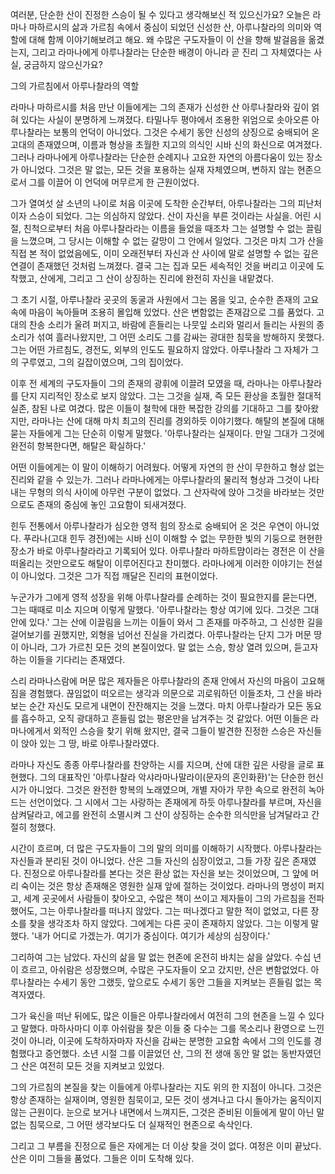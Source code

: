여러분,
단순한 산이 진정한 스승이 될 수 있다고 생각해보신 적 있으신가요?
오늘은 라마나 마하르시의 삶과 가르침 속에서 중심이 되었던 신성한 산,
아루나찰라의 의미와 역할에 대해 함께 이야기해보려고 해요.
왜 수많은 구도자들이 이 산을 향해 발걸음을 옮겼는지,
그리고 라마나에게 아루나찰라는 단순한 배경이 아니라 곧 진리 그 자체였다는 사실,
궁금하지 않으신가요?



그의 가르침에서 아루나찰라의 역할



라마나 마하르시를 처음 만난 이들에게는 그의 존재가 신성한 산 아루나찰라와 깊이 얽혀 있다는 사실이 분명하게 느껴졌다.
타밀나두 평야에서 조용한 위엄으로 솟아오른 아루나찰라는 보통의 언덕이 아니었다.
그것은 수세기 동안 신성의 상징으로 숭배되어 온 고대의 존재였으며,
이름과 형상을 초월한 지고의 의식인 시바 신의 화신으로 여겨졌다.
그러나 라마나에게 아루나찰라는 단순한 순례지나 고요한 자연의 아름다움이 있는 장소가 아니었다.
그것은 말 없는,
모든 것을 포용하는 실재 자체였으며,
변하지 않는 현존으로서 그를 이끌어 이 언덕에 머무르게 한 근원이었다.

그가 열여섯 살 소년의 나이로 처음 이곳에 도착한 순간부터,
아루나찰라는 그의 피난처이자 스승이 되었다.
그는 의심하지 않았다.
산이 자신을 부른 것이라는 사실을.
어린 시절,
친척으로부터 처음 아루나찰라라는 이름을 들었을 때조차 그는 설명할 수 없는 끌림을 느꼈으며,
그 당시는 이해할 수 없는 갈망이 그 안에서 일었다.
그것은 마치 그가 산을 직접 본 적이 없었음에도,
이미 오래전부터 자신과 산 사이에 말로 설명할 수 없는 깊은 연결이 존재했던 것처럼 느껴졌다.
결국 그는 집과 모든 세속적인 것을 버리고 이곳에 도착했고,
산에게,
그리고 그 산이 상징하는 진리에 완전히 자신을 내맡겼다.

그 초기 시절,
아루나찰라 곳곳의 동굴과 사원에서 그는 몸을 잊고,
순수한 존재의 고요 속에 마음이 녹아들며 조용히 몰입해 있었다.
산은 변함없는 존재감으로 그를 품었다.
고대의 찬송 소리가 울려 퍼지고,
바람에 흔들리는 나뭇잎 소리와 멀리서 들리는 사원의 종소리가 섞여 흘러나왔지만,
그 어떤 소리도 그를 감싸는 광대한 침묵을 방해하지 못했다.
그는 어떤 가르침도,
경전도,
외부의 인도도 필요하지 않았다.
아루나찰라 그 자체가 그의 구루였고,
그의 길잡이였으며,
그의 집이었다.

이후 전 세계의 구도자들이 그의 존재의 광휘에 이끌려 모였을 때,
라마나는 아루나찰라를 단지 지리적인 장소로 보지 않았다.
그는 그것을 실재,
즉 모든 환상을 초월한 절대적 실존,
참된 나로 여겼다.
많은 이들이 철학에 대한 복잡한 강의를 기대하고 그를 찾아왔지만,
라마나는 산에 대해 마치 최고의 진리를 경외하듯 이야기했다.
해탈의 본질에 대해 묻는 자들에게 그는 단순히 이렇게 말했다.
'아루나찰라는 실재이다.
만일 그대가 그것에 완전히 항복한다면,
해탈은 확실하다.'

어떤 이들에게는 이 말이 이해하기 어려웠다.
어떻게 자연의 한 산이 무한하고 형상 없는 진리와 같을 수 있는가.
그러나 라마나에게는 아루나찰라의 물리적 형상과 그것이 나타내는 무형의 의식 사이에 아무런 구분이 없었다.
그 산자락에 앉아 그것을 바라보는 것만으로도 존재의 중심에 놓인 고요함이 되새겨졌다.

힌두 전통에서 아루나찰라가 심오한 영적 힘의 장소로 숭배되어 온 것은 우연이 아니었다.
푸라나(고대 힌두 경전)에는 시바 신이 이해할 수 없는 무한한 빛의 기둥으로 현현한 장소가 바로 아루나찰라라고 기록되어 있다.
아루나찰라 마하트먐이라는 경전은 이 산을 떠올리는 것만으로도 해탈이 이루어진다고 찬미했다.
라마나에게 이러한 이야기는 전설이 아니었다.
그것은 그가 직접 깨달은 진리의 표현이었다.

누군가가 그에게 영적 성장을 위해 아루나찰라를 순례하는 것이 필요한지를 묻는다면,
그는 때때로 미소 지으며 이렇게 말했다.
'아루나찰라는 항상 여기에 있다.
그것은 그대 안에 있다.' 그는 산에 이끌림을 느끼는 이들이 와서 그 존재를 마주하고,
그 신성한 길을 걸어보기를 권했지만,
외형을 넘어선 진실을 가리켰다.
아루나찰라는 단지 그가 머문 땅이 아니라,
그가 가르친 모든 것의 본질이었다.
말 없는 스승,
항상 열려 있으며,
듣고자 하는 이들을 기다리는 존재였다.

스리 라마나스람에 머문 많은 제자들은 아루나찰라의 존재 안에서 자신의 마음이 고요해짐을 경험했다.
끊임없이 떠오르는 생각과 의문으로 괴로워하던 이들조차,
그 산을 바라보는 순간 자신도 모르게 내면이 잔잔해지는 것을 느꼈다.
마치 아루나찰라가 모든 동요를 흡수하고,
오직 광대하고 흔들림 없는 평온만을 남겨주는 것 같았다.
어떤 이들은 라마나에게서 외적인 스승을 찾기 위해 왔지만,
결국 그들이 발견한 진정한 스승은 자신들이 앉아 있는 그 땅,
바로 아루나찰라였다.

라마나 자신도 종종 아루나찰라를 찬양하는 시를 지으며,
산에 대한 깊은 사랑을 글로 표현했다.
그의 대표작인 '아루나찰라 악샤라마나말라이(문자의 혼인화환)'는 단순한 헌신시가 아니었다.
그것은 완전한 항복의 노래였으며,
개별 자아가 무한 속으로 완전히 녹아드는 선언이었다.
그 시에서 그는 사랑하는 존재에게 하듯 아루나찰라를 부르며,
자신을 삼켜달라고,
에고를 완전히 소멸시켜 그 산이 상징하는 순수한 의식만을 남겨달라고 간절히 청했다.

시간이 흐르며,
더 많은 구도자들이 그의 말의 의미를 이해하기 시작했다.
아루나찰라는 자신들과 분리된 것이 아니었다.
산은 그들 자신의 심장이었고,
그들 가장 깊은 존재였다.
진정으로 아루나찰라를 본다는 것은 환상 없는 자신을 보는 것이었으며,
그 앞에 머리 숙이는 것은 항상 존재해온 영원한 실재 앞에 절하는 것이었다.
라마나의 명성이 퍼지고,
세계 곳곳에서 사람들이 찾아오고,
수많은 책이 쓰이고 제자들이 그의 가르침을 전파했어도,
그는 아루나찰라를 떠나지 않았다.
그는 떠나겠다고 말한 적이 없었고,
다른 장소를 찾을 생각조차 하지 않았다.
그에게는 다른 곳이 존재하지 않았다.
그는 이렇게 말했다.
'내가 어디로 가겠는가.
여기가 중심이다.
여기가 세상의 심장이다.'

그리하여 그는 남았다.
자신의 삶을 말 없는 현존에 온전히 바치는 삶을 살았다.
수십 년이 흐르고,
아쉬람은 성장했으며,
수많은 구도자들이 오고 갔지만,
산은 변함없었다.
아루나찰라는 수세기 동안 그랬듯,
앞으로도 수세기 동안 그들을 지켜보는 흔들림 없는 목격자였다.

그가 육신을 떠난 뒤에도,
많은 이들은 아루나찰라에서 여전히 그의 현존을 느낄 수 있다고 말했다.
마하사마디 이후 아쉬람을 찾은 이들 중 다수는 그를 목소리나 환영으로 느낀 것이 아니라,
이곳에 도착하자마자 자신을 감싸는 분명한 고요함 속에서 그의 인도를 경험했다고 증언했다.
소년 시절 그를 이끌었던 산,
그의 전 생애 동안 말 없는 동반자였던 그 산은 여전히 모든 것을 지켜보고 있었다.

그의 가르침의 본질을 찾는 이들에게 아루나찰라는 지도 위의 한 지점이 아니다.
그것은 항상 존재하는 실재이며,
영원한 침묵이고,
모든 것이 생겨나고 다시 돌아가는 움직이지 않는 근원이다.
눈으로 보거나 내면에서 느껴지든,
그것은 준비된 이들에게 말이 아닌 말 없는 침묵으로,
그 어떤 생각보다도 더 실재적인 현존으로 속삭인다.

그리고 그 부름을 진정으로 들은 자에게는 더 이상 찾을 것이 없다.
여정은 이미 끝났다.
산은 이미 그들을 품었다.
그들은 이미 도착해 있다.
